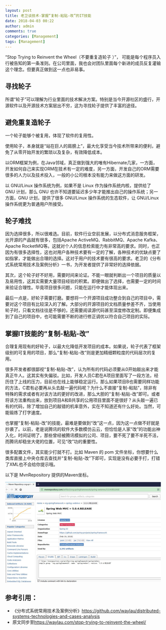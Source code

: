 ```yaml
---
layout: post
title: 老卫谈技术-掌握“复制-粘贴-改”的IT技能
date: 2018-04-03 00:22
author: admin
comments: true
categories: [Management]
tags: [Management]
---
```




“Stop Trying to Reinvent the Wheel（不要重复造轮子 ）”， 可能是每个程序员入行被告知的第一条准则。在公司里面，我也会对团队里面每个新进的成员反复灌输这个理念。但要真正做到这一点也非易事。

<!-- more -->

## 寻找轮子

所谓“轮子”可以理解为行业里面的技术解决方案。特别是当今开源社区的盛行，开源软件以及开源技术方案层出不穷，这为寻找轮子提供了丰富的途径。

## 避免重复造轮子

一个轮子能够个被复用，体现了软件的复用性。

使用轮子，本身就是“站在巨人的肩膀上”，最大化享受当今技术所带来的便利，避免了从零开始开发的繁琐以及复杂，有效降低成本。

以ORM框架为例，在Java邻域，真正做到强大的唯有Hibernate几家，一方面，开发如何自己来实现ORM在技术有一定的难度，另一方面，开发自己的ORM需要很多的人力以及技术投入，一般的小公司根本没有能力来做这方面的研发。

以 GNU/Linux 操作系统为例，如果不是 Linux 作为操作系统内核，提供给了 GNU 计划，那么 GNU 也许不知道要延迟多少年才能推出自己的操作系统；另一方面，GNU 计划，提供了很多 GNU/Linux 操作系统的生态软件，让 GNU/Linux 操作系统更为普通用户所接受。



## 轮子难找

因为选择很多，所以很难选。目前，软件行业空前发展，以分布式消息服务框架，光开源的产品就有很多，包括Apache ActiveMQ、RabbitMQ、Apache Kafka、Apache RocketMQ等。这就对个人的信息检索能力有非常高的要求。同时，也正因为有很多选择性，这也对用户各种技术要有一定的了解，各种技术的优缺点要了如指掌，才能做出合理的选择。这对于用户的技术要有很高的要求。老卫的《分布式系统常用技术及案例分析》一书，为开发者提供了非常好的选择依据。

其次，这个轮子好不好用，需要时间来论证。不能一眼就判断出一个项目的质量以及易用性，这其实需要大量项目经验的积累。即便做出了选择，也需要一定的时间来验证合理性。毕竟项目很多问题，只能在运行中才能体现出来。

最后一点是，好轮子需要打磨。要想将一个开源项目成功整合到自己的项目中，需要对这个项目有比较深入的了解。大部分的开源项目的文档质量参差不齐，当使用轮子时，只看文档往往是不够的，还需要阅读源代码甚至深度修改定制。即便集成到了自己的项目中，也可能需要不断的进行修正调优以符合自己项目的实际。

## 掌握IT技能的“复制-粘贴-改”

合理复用现有的好轮子，以最大化降低开发项目的成本。如果说，轮子代表了框架级别的可复用的项目，那么“复制-粘贴-改”则是更加精细颗粒度的代码层次的复用。

很多开发者都很鄙视“复制-粘贴-改”，认为所有的代码必须要从0开始敲出来才能真正牛人。这其实有失偏驳。比如，开发人员C君在A项目里面写了一段方法，经历住了上线的压力，目前也在线上能够稳定运行。那么如果项目B也需要同样功能的方法，C君有必要再从头去敲一遍代码呢？为什么不直接“复制-粘贴”，除非有特殊的需求或者有对该方法的更好的改进，那么大胆的“复制-粘贴-改”即可。或者将该方法重构出来，放到项目A和B共享的公用项目里面不是很好？从头敲一遍已有的代码，除了增加自己的敲错的机率意外，实在不知道还有什么好处。当然，可能锻炼了打字速度。

也掌握“复制-粘贴-改”的技能，最难是要做到“改”这一点，因为这一点做不好就是抄袭了。以前，老是说腾讯的软件大多数模仿云云，但恰恰是人家“改”的功能出神入化，时间证明了，那些曾经被腾讯模拟的公司、项目，要不死了要不半死不活，而腾讯却稳坐大佬的位置，可见“改”功的重要性。


很多配置文件，其实能少打就不打。比如 Maven 的 pom 文件坐标，你想要什么类库直接上中央仓库去查找并“复制-粘贴-改”下即可，实现是没有必要手打，打错了XML也不会给你提示哦。

以下是 MvnRepository 提供的Maven坐标。

![以下是 MvnRepository 提供的Maven坐标](../images/post/20180403-mvn.jpg)



## 参考引用：

* 《分布式系统常用技术及案例分析》<https://github.com/waylau/distributed-systems-technologies-and-cases-analysis>
* 原文同步至<https://waylau.com/stop-trying-to-reinvent-the-wheel/>